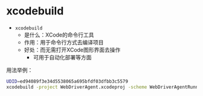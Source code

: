 # xcodebuild

* `xcodebuild`
  * 是什么：XCode的命令行工具
  * 作用：用于命令行方式去编译项目
  * 好处：而无需打开XCode图形界面去操作
      * 可用于自动化部署等方面

用法举例：

```bash
UDID=ed94089f3e34d5538065a695bfdf03dfbb3c5579
xcodebuild -project WebDriverAgent.xcodeproj -scheme WebDriverAgentRunner -destination "id=$UDID" test
```
